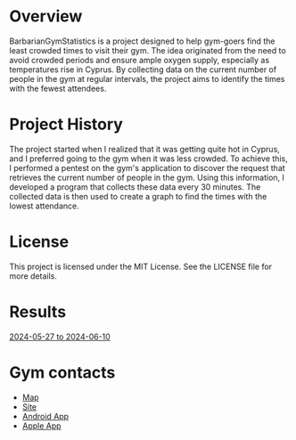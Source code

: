# Overview
BarbarianGymStatistics is a project designed to help gym-goers find the least crowded times to visit their gym. The idea originated from the need to avoid crowded periods and ensure ample oxygen supply, especially as temperatures rise in Cyprus. By collecting data on the current number of people in the gym at regular intervals, the project aims to identify the times with the fewest attendees.

# Project History
The project started when I realized that it was getting quite hot in Cyprus, and I preferred going to the gym when it was less crowded. To achieve this, I performed a pentest on the gym's application to discover the request that retrieves the current number of people in the gym. Using this information, I developed a program that collects these data every 30 minutes. The collected data is then used to create a graph to find the times with the lowest attendance.

# License
This project is licensed under the MIT License. See the LICENSE file for more details.

# Results
[2024-05-27 to 2024-06-10](https://github.com/naxa1ka/Barbarian-Gym-Statistics/tree/master/Plots/plots_2024-05-27_to_2024-06-10)

# Gym contacts
* [Map](https://maps.app.goo.gl/Wr1nSoi5iaJxheBi8)
* [Site](https://www.barbarianfit.com.cy/)
* [Android App](https://play.google.com/store/apps/details?id=eu.dscompass.myfitnesstrainer_app&hl=en_US&pli=1)
* [Apple App](https://apps.apple.com/mw/app/my-fitness-trainer/id1372844136)

